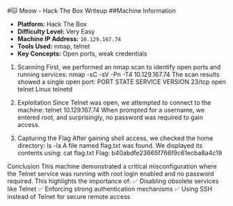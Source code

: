#🐱 Meow - Hack The Box Writeup
##Machine Information
- **Platform:** Hack The Box
- **Difficulty Level:** Very Easy
- **Machine IP Address:** `10.129.167.74`
- **Tools Used:** nmap, telnet
- **Key Concepts:** Open ports, weak credentials

1. Scanning
First, we performed an nmap scan to identify open ports and running services:
nmap -sC -sV -Pn -T4 10.129.167.74
The scan results showed a single open port:
PORT   STATE SERVICE VERSION
23/tcp open  telnet  Linux telnetd

2. Exploitation
Since Telnet was open, we attempted to connect to the machine:
telnet 10.129.167.74
When prompted for a username, we entered root, and surprisingly, no password was required to gain access.

3. Capturing the Flag
After gaining shell access, we checked the home directory:
ls -la
A file named flag.txt was found. We displayed its contents using:
cat flag.txt
Flag:
b40abdfe23665f766f9c61ecba8a4c19

Conclusion
This machine demonstrated a critical misconfiguration where the Telnet service was running with root login enabled and no password required. This highlights the importance of:
✅ Disabling obsolete services like Telnet
✅ Enforcing strong authentication mechanisms
✅ Using SSH instead of Telnet for secure remote access
